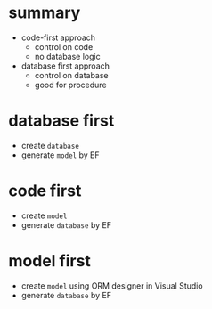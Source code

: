 # summary

- code-first approach
  - control on code
  - no database logic
- database first approach
  - control on database
  - good for procedure

# database first

- create `database`
- generate `model` by EF

# code first

- create `model`
- generate `database` by EF

# model first

- create `model` using ORM designer in Visual Studio
- generate `database` by EF
